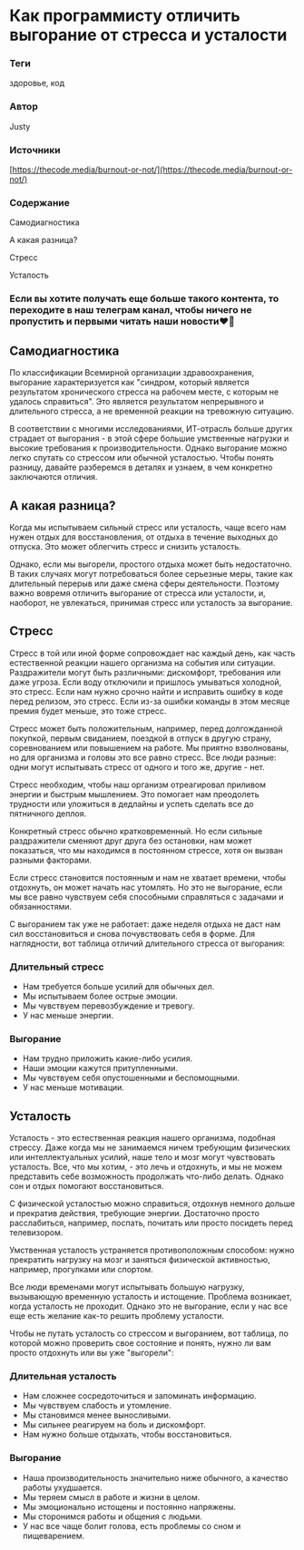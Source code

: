 # Как программисту отличить выгорание от стресса и усталости

### Теги

здоровье, код

### Автор

Justy

### Источники

[https://thecode.media/burnout-or-not/](https://thecode.media/burnout-or-not/)

### Содержание

Самодиагностика

А какая разница?

Стресс

Усталость

### Если вы хотите получать еще больше такого контента, то переходите в наш телеграм канал, чтобы ничего не пропустить и первыми читать наши новости❤️🫶

## Самодиагностика

По классификации Всемирной организации здравоохранения, выгорание характеризуется как "синдром, который является результатом хронического стресса на рабочем месте, с которым не удалось справиться". Это является результатом непрерывного и длительного стресса, а не временной реакции на тревожную ситуацию. 

В соответствии с многими исследованиями, ИТ-отрасль больше других страдает от выгорания - в этой сфере большие умственные нагрузки и высокие требования к производительности. Однако выгорание можно легко спутать со стрессом или обычной усталостью. Чтобы понять разницу, давайте разберемся в деталях и узнаем, в чем конкретно заключаются отличия.

## **А какая разница?**

Когда мы испытываем сильный стресс или усталость, чаще всего нам нужен отдых для восстановления, от отдыха в течение выходных до отпуска. Это может облегчить стресс и снизить усталость.

Однако, если мы выгорели, простого отдыха может быть недостаточно. В таких случаях могут потребоваться более серьезные меры, такие как длительный перерыв или даже смена сферы деятельности. Поэтому важно вовремя отличить выгорание от стресса или усталости, и, наоборот, не увлекаться, принимая стресс или усталость за выгорание.

## **Стресс**

Стресс в той или иной форме сопровождает нас каждый день, как часть естественной реакции нашего организма на события или ситуации. Раздражители могут быть различными: дискомфорт, требования или даже угроза. Если воду отключили и пришлось умываться холодной, это стресс. Если нам нужно срочно найти и исправить ошибку в коде перед релизом, это стресс. Если из-за ошибки команды в этом месяце премия будет меньше, это тоже стресс.

Стресс может быть положительным, например, перед долгожданной покупкой, первым свиданием, поездкой в отпуск в другую страну, соревнованием или повышением на работе. Мы приятно взволнованы, но для организма и головы это все равно стресс. Все люди разные: одни могут испытывать стресс от одного и того же, другие - нет.

Стресс необходим, чтобы наш организм отреагировал приливом энергии и быстрым мышлением. Это помогает нам преодолеть трудности или уложиться в дедлайны и успеть сделать все до пятничного деплоя.

Конкретный стресс обычно кратковременный. Но если сильные раздражители сменяют друг друга без остановки, нам может показаться, что мы находимся в постоянном стрессе, хотя он вызван разными факторами.

Если стресс становится постоянным и нам не хватает времени, чтобы отдохнуть, он может начать нас утомлять. Но это не выгорание, если мы все равно чувствуем себя способными справляться с задачами и обязанностями.

С выгоранием так уже не работает: даже неделя отдыха не даст нам сил восстановиться и снова почувствовать себя в форме. Для наглядности, вот таблица отличий длительного стресса от выгорания:

### Длительный стресс

- Нам требуется больше усилий для обычных дел.
- Мы испытываем более острые эмоции.
- Мы чувствуем перевозбуждение и тревогу.
- У нас меньше энергии.

### **Выгорание**

- Нам трудно приложить какие-либо усилия.
- Наши эмоции кажутся притупленными.
- Мы чувствуем себя опустошенными и беспомощными.
- У нас меньше мотивации.

## **Усталость**

Усталость - это естественная реакция нашего организма, подобная стрессу. Даже когда мы не занимаемся ничем требующим физических или интеллектуальных усилий, наше тело и мозг могут чувствовать усталость. Все, что мы хотим, - это лечь и отдохнуть, и мы не можем представить себе возможность продолжать что-либо делать. Однако сон и отдых помогают восстановиться.

С физической усталостью можно справиться, отдохнув немного дольше и прекратив действия, требующие энергии. Достаточно просто расслабиться, например, поспать, почитать или просто посидеть перед телевизором.

Умственная усталость устраняется противоположным способом: нужно прекратить нагрузку на мозг и заняться физической активностью, например, прогулками или спортом.

Все люди временами могут испытывать большую нагрузку, вызывающую временную усталость и истощение. Проблема возникает, когда усталость не проходит. Однако это не выгорание, если у нас все еще есть желание как-то решить проблему усталости.

Чтобы не путать усталость со стрессом и выгоранием, вот таблица, по которой можно проверить свое состояние и понять, нужно ли вам просто отдохнуть или вы уже "выгорели":

### **Длительная усталость**

- Нам сложнее сосредоточиться и запоминать информацию.
- Мы чувствуем слабость и утомление.
- Мы становимся менее выносливыми.
- Мы сильнее реагируем на боль и дискомфорт.
- Нам нужно больше отдыхать, чтобы восстановиться.

### **Выгорание**

- Наша производительность значительно ниже обычного, а качество работы ухудшается.
- Мы теряем смысл в работе и жизни в целом.
- Мы эмоционально истощены и постоянно напряжены.
- Мы сторонимся работы и общения с людьми.
- У нас все чаще болит голова, есть проблемы со сном и пищеварением.